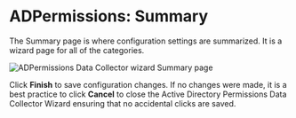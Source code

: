 # ADPermissions: Summary

The Summary page is where configuration settings are summarized. It is a wizard page for all of the
categories.

![ADPermissions Data Collector wizard Summary page](/img/product_docs/accessanalyzer/admin/datacollector/adinventory/summary.webp)

Click **Finish** to save configuration changes. If no changes were made, it is a best practice to
click **Cancel** to close the Active Directory Permissions Data Collector Wizard ensuring that no
accidental clicks are saved.
